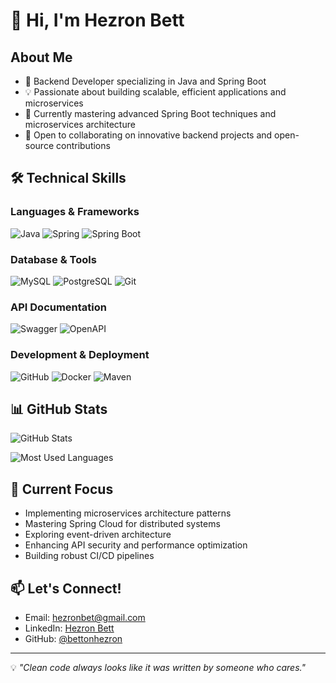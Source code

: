 # 👋 Hi, I'm Hezron Bett

## About Me
- 🚀 Backend Developer specializing in Java and Spring Boot
- 💡 Passionate about building scalable, efficient applications and microservices
- 🌱 Currently mastering advanced Spring Boot techniques and microservices architecture
- 🤝 Open to collaborating on innovative backend projects and open-source contributions


## 🛠️ Technical Skills

### Languages & Frameworks
![Java](https://img.shields.io/badge/Java-ED8B00?style=for-the-badge&logo=openjdk&logoColor=white)
![Spring](https://img.shields.io/badge/Spring-6DB33F?style=for-the-badge&logo=spring&logoColor=white)
![Spring Boot](https://img.shields.io/badge/Spring_Boot-6DB33F?style=for-the-badge&logo=spring-boot&logoColor=white)

### Database & Tools
![MySQL](https://img.shields.io/badge/MySQL-005C84?style=for-the-badge&logo=mysql&logoColor=white)
![PostgreSQL](https://img.shields.io/badge/PostgreSQL-316192?style=for-the-badge&logo=postgresql&logoColor=white)
![Git](https://img.shields.io/badge/GIT-E44C30?style=for-the-badge&logo=git&logoColor=white)

### API Documentation
![Swagger](https://img.shields.io/badge/Swagger-85EA2D?style=for-the-badge&logo=swagger&logoColor=black)
![OpenAPI](https://img.shields.io/badge/OpenAPI-6BA539?style=for-the-badge&logo=openapi-initiative&logoColor=white)


### Development & Deployment
![GitHub](https://img.shields.io/badge/GitHub-100000?style=for-the-badge&logo=github&logoColor=white)
![Docker](https://img.shields.io/badge/Docker-2496ED?style=for-the-badge&logo=docker&logoColor=white)
![Maven](https://img.shields.io/badge/Maven-C71A36?style=for-the-badge&logo=apache-maven&logoColor=white)

## 📊 GitHub Stats

![GitHub Stats](https://github-readme-stats.vercel.app/api?username=bettonhezron&count_private=true&show_icons=true&theme=tokyonight&include_all_commits=true)

![Most Used Languages](https://github-readme-stats.vercel.app/api/top-langs/?username=bettonhezron&layout=compact&theme=tokyonight&hide=html,css&langs_count=6)

<!-- [![GitHub Streak](https://streak-stats.demolab.com/?user=bettonhezron&theme=tokyonight)](https://git.io/streak-stats) -->

## 🎯 Current Focus
- Implementing microservices architecture patterns
- Mastering Spring Cloud for distributed systems
- Exploring event-driven architecture
- Enhancing API security and performance optimization
- Building robust CI/CD pipelines

## 📫 Let's Connect!
- Email: [hezronbet@gmail.com](mailto:hezronbet@gmail.com)
- LinkedIn: [Hezron Bett](https://www.linkedin.com/in/hezron-bett-7150b7244) 
- GitHub: [@bettonhezron](https://github.com/bettonhezron)

---

💡 *"Clean code always looks like it was written by someone who cares."*

<!-- 
To make the stats more accurate:
1. Add your GitHub token to the stats URL (privately)
2. Include &include_all_commits=true in the stats URL
3. Update the hiding of specific languages in top-langs if needed
4. Consider adding custom repository pins for your best projects
-->
